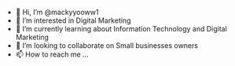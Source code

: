 - 👋 Hi, I’m @mackyyooww1
- 👀 I’m interested in Digital Marketing 
- 🌱 I’m currently learning about Information Technology and Digital Marketing
- 💞️ I’m looking to collaborate on Small businesses owners
- 📫 How to reach me ...

<!---
mackyyooww1/mackyyooww1 is a ✨ special ✨ repository because its `README.md` (this file) appears on your GitHub profile.
You can click the Preview link to take a look at your changes.
--->
